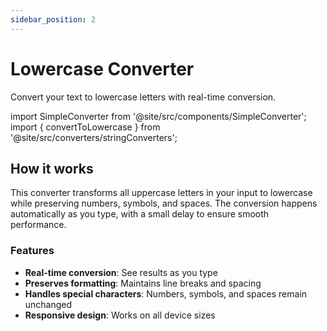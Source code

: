 ```yaml
---
sidebar_position: 2
---
```


# Lowercase Converter

Convert your text to lowercase letters with real-time conversion.

import SimpleConverter from '@site/src/components/SimpleConverter';
import { convertToLowercase } from '@site/src/converters/stringConverters';

<SimpleConverter
  conversion={convertToLowercase}
  placeholder="Enter text to convert to lowercase..."
/>

## How it works

This converter transforms all uppercase letters in your input to lowercase while preserving numbers, symbols, and spaces. The conversion happens automatically as you type, with a small delay to ensure smooth performance.

### Features

- **Real-time conversion**: See results as you type
- **Preserves formatting**: Maintains line breaks and spacing
- **Handles special characters**: Numbers, symbols, and spaces remain unchanged
- **Responsive design**: Works on all device sizes
